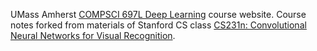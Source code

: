 
UMass Amherst [COMPSCI 697L Deep Learning](https://compsci697l.github.io/) course website. Course notes forked from materials of Stanford CS class [CS231n: Convolutional Neural Networks for Visual Recognition](http://vision.stanford.edu/teaching/cs231n/). 

